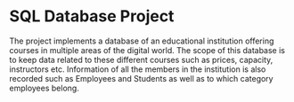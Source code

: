 # SQL Database Project
The project implements a database of an educational institution offering courses in multiple areas of the digital world. The scope of this database is to keep data related to these different courses such as prices, capacity, instructors etc.  Information of all the members in the institution is also recorded such as Employees and Students as well as to which category employees belong. 
